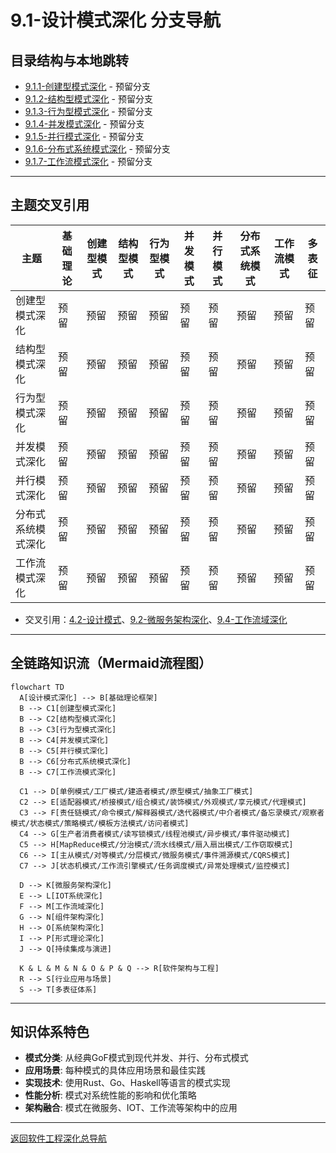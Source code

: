 # 9.1-设计模式深化 分支导航

## 目录结构与本地跳转

- [9.1.1-创建型模式深化](9.1.1-创建型模式深化.md) - 预留分支
- [9.1.2-结构型模式深化](9.1.2-结构型模式深化.md) - 预留分支
- [9.1.3-行为型模式深化](9.1.3-行为型模式深化.md) - 预留分支
- [9.1.4-并发模式深化](9.1.4-并发模式深化.md) - 预留分支
- [9.1.5-并行模式深化](9.1.5-并行模式深化.md) - 预留分支
- [9.1.6-分布式系统模式深化](9.1.6-分布式系统模式深化.md) - 预留分支
- [9.1.7-工作流模式深化](9.1.7-工作流模式深化.md) - 预留分支

---

## 主题交叉引用

| 主题      | 基础理论 | 创建型模式 | 结构型模式 | 行为型模式 | 并发模式 | 并行模式 | 分布式系统模式 | 工作流模式 | 多表征 |
|-----------|----------|------------|------------|------------|----------|----------|----------------|------------|--------|
| 创建型模式深化| 预留     | 预留       | 预留       | 预留       | 预留     | 预留     | 预留           | 预留       | 预留   |
| 结构型模式深化| 预留     | 预留       | 预留       | 预留       | 预留     | 预留     | 预留           | 预留       | 预留   |
| 行为型模式深化| 预留     | 预留       | 预留       | 预留       | 预留     | 预留     | 预留           | 预留       | 预留   |
| 并发模式深化| 预留      | 预留       | 预留       | 预留       | 预留     | 预留     | 预留           | 预留       | 预留   |
| 并行模式深化| 预留      | 预留       | 预留       | 预留       | 预留     | 预留     | 预留           | 预留       | 预留   |
| 分布式系统模式深化| 预留 | 预留       | 预留       | 预留       | 预留     | 预留     | 预留           | 预留       | 预留   |
| 工作流模式深化| 预留     | 预留       | 预留       | 预留       | 预留     | 预留     | 预留           | 预留       | 预留   |

- 交叉引用：[4.2-设计模式](../4-软件架构与工程/4.2-设计模式/README.md)、[9.2-微服务架构深化](../9.2-微服务架构深化/README.md)、[9.4-工作流域深化](../9.4-工作流域深化/README.md)

---

## 全链路知识流（Mermaid流程图）

```mermaid
flowchart TD
  A[设计模式深化] --> B[基础理论框架]
  B --> C1[创建型模式深化]
  B --> C2[结构型模式深化]
  B --> C3[行为型模式深化]
  B --> C4[并发模式深化]
  B --> C5[并行模式深化]
  B --> C6[分布式系统模式深化]
  B --> C7[工作流模式深化]
  
  C1 --> D[单例模式/工厂模式/建造者模式/原型模式/抽象工厂模式]
  C2 --> E[适配器模式/桥接模式/组合模式/装饰模式/外观模式/享元模式/代理模式]
  C3 --> F[责任链模式/命令模式/解释器模式/迭代器模式/中介者模式/备忘录模式/观察者模式/状态模式/策略模式/模板方法模式/访问者模式]
  C4 --> G[生产者消费者模式/读写锁模式/线程池模式/异步模式/事件驱动模式]
  C5 --> H[MapReduce模式/分治模式/流水线模式/扇入扇出模式/工作窃取模式]
  C6 --> I[主从模式/对等模式/分层模式/微服务模式/事件溯源模式/CQRS模式]
  C7 --> J[状态机模式/工作流引擎模式/任务调度模式/异常处理模式/监控模式]
  
  D --> K[微服务架构深化]
  E --> L[IOT系统深化]
  F --> M[工作流域深化]
  G --> N[组件架构深化]
  H --> O[系统架构深化]
  I --> P[形式理论深化]
  J --> Q[持续集成与演进]
  
  K & L & M & N & O & P & Q --> R[软件架构与工程]
  R --> S[行业应用与场景]
  S --> T[多表征体系]
```

---

## 知识体系特色

- **模式分类**: 从经典GoF模式到现代并发、并行、分布式模式
- **应用场景**: 每种模式的具体应用场景和最佳实践
- **实现技术**: 使用Rust、Go、Haskell等语言的模式实现
- **性能分析**: 模式对系统性能的影响和优化策略
- **架构融合**: 模式在微服务、IOT、工作流等架构中的应用

---

[返回软件工程深化总导航](../README.md)
